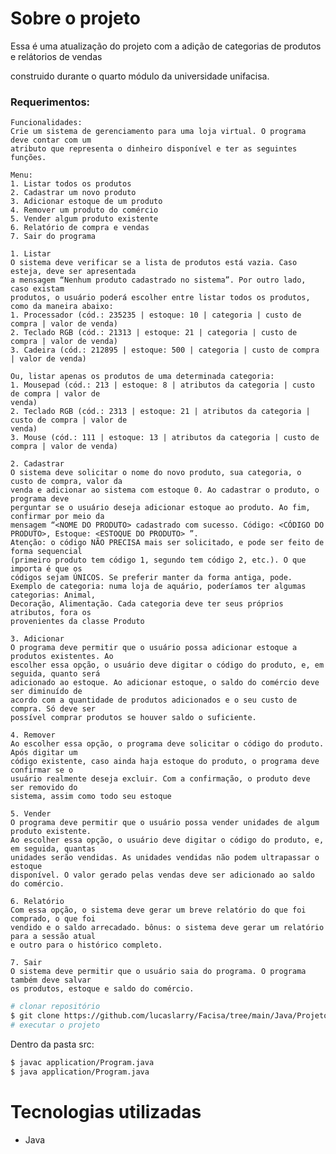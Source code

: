 # Sobre o projeto

Essa é uma atualização do projeto com a adição de categorias de produtos e relátorios de vendas

construido durante o quarto módulo da universidade unifacisa.

### Requerimentos:
    Funcionalidades:
    Crie um sistema de gerenciamento para uma loja virtual. O programa deve contar com um
    atributo que representa o dinheiro disponível e ter as seguintes funções.
    
    Menu:
    1. Listar todos os produtos
    2. Cadastrar um novo produto
    3. Adicionar estoque de um produto
    4. Remover um produto do comércio
    5. Vender algum produto existente
    6. Relatório de compra e vendas
    7. Sair do programa
    
    1. Listar
    O sistema deve verificar se a lista de produtos está vazia. Caso esteja, deve ser apresentada
    a mensagem “Nenhum produto cadastrado no sistema”. Por outro lado, caso existam
    produtos, o usuário poderá escolher entre listar todos os produtos, como da maneira abaixo:
    1. Processador (cód.: 235235 | estoque: 10 | categoria | custo de compra | valor de venda)
    2. Teclado RGB (cód.: 21313 | estoque: 21 | categoria | custo de compra | valor de venda)
    3. Cadeira (cód.: 212895 | estoque: 500 | categoria | custo de compra | valor de venda)

    Ou, listar apenas os produtos de uma determinada categoria:
    1. Mousepad (cód.: 213 | estoque: 8 | atributos da categoria | custo de compra | valor de
    venda)
    2. Teclado RGB (cód.: 2313 | estoque: 21 | atributos da categoria | custo de compra | valor de
    venda)
    3. Mouse (cód.: 111 | estoque: 13 | atributos da categoria | custo de compra | valor de venda)
    
    2. Cadastrar
    O sistema deve solicitar o nome do novo produto, sua categoria, o custo de compra, valor da
    venda e adicionar ao sistema com estoque 0. Ao cadastrar o produto, o programa deve
    perguntar se o usuário deseja adicionar estoque ao produto. Ao fim, confirmar por meio da
    mensagem “<NOME DO PRODUTO> cadastrado com sucesso. Código: <CÓDIGO DO
    PRODUTO>, Estoque: <ESTOQUE DO PRODUTO> ”.
    Atenção: o código NÃO PRECISA mais ser solicitado, e pode ser feito de forma sequencial
    (primeiro produto tem código 1, segundo tem código 2, etc.). O que importa é que os
    códigos sejam ÚNICOS. Se preferir manter da forma antiga, pode.
    Exemplo de categoria: numa loja de aquário, poderíamos ter algumas categorias: Animal,
    Decoração, Alimentação. Cada categoria deve ter seus próprios atributos, fora os
    provenientes da classe Produto
    
    3. Adicionar
    O programa deve permitir que o usuário possa adicionar estoque a produtos existentes. Ao
    escolher essa opção, o usuário deve digitar o código do produto, e, em seguida, quanto será
    adicionado ao estoque. Ao adicionar estoque, o saldo do comércio deve ser diminuído de
    acordo com a quantidade de produtos adicionados e o seu custo de compra. Só deve ser
    possível comprar produtos se houver saldo o suficiente.
    
    4. Remover
    Ao escolher essa opção, o programa deve solicitar o código do produto. Após digitar um
    código existente, caso ainda haja estoque do produto, o programa deve confirmar se o
    usuário realmente deseja excluir. Com a confirmação, o produto deve ser removido do
    sistema, assim como todo seu estoque
    
    5. Vender
    O programa deve permitir que o usuário possa vender unidades de algum produto existente.
    Ao escolher essa opção, o usuário deve digitar o código do produto, e, em seguida, quantas
    unidades serão vendidas. As unidades vendidas não podem ultrapassar o estoque
    disponível. O valor gerado pelas vendas deve ser adicionado ao saldo do comércio.
    
    6. Relatório
    Com essa opção, o sistema deve gerar um breve relatório do que foi comprado, o que foi
    vendido e o saldo arrecadado. bônus: o sistema deve gerar um relatório para a sessão atual
    e outro para o histórico completo.

    7. Sair
    O sistema deve permitir que o usuário saia do programa. O programa também deve salvar
    os produtos, estoque e saldo do comércio.

```bash
# clonar repositório
$ git clone https://github.com/lucaslarry/Facisa/tree/main/Java/ProjetoComercio_fase2
# executar o projeto
```
Dentro da pasta src:
```bash
$ javac application/Program.java
$ java application/Program.java
```

# Tecnologias utilizadas
- Java

